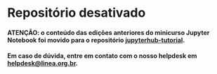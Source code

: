 

# Repositório desativado

#### ATENÇÃO: o conteúdo das edições anteriores do minicurso Jupyter Notebook foi movido para o repositório [jupyterhub-tutorial](https://github.com/linea-it/jupyterhub-tutorial). 

#### Em caso de dúvida, entre em contato com o nosso helpdesk em [helpdesk@linea.org.br](mailto:helpdesk@linea.org.br). 

